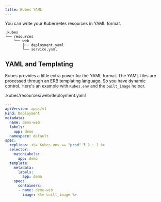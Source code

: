 ```yaml
---
title: Kubes YAML
---
```


You can write your Kubernetes resources in YAML format.

    .kubes
    └── resources
        └── web
            ├── deployment.yaml
            └── service.yaml

## YAML and Templating

Kubes provides a little extra power for the YAML format. The YAML files are processed through an ERB templating language.  So you have dynamic control. Here's an example with `Kubes.env` and the `built_image` helper.

.kubes/resources/web/deployment.yaml

```yaml
---
apiVersion: apps/v1
kind: Deployment
metadata:
  name: demo-web
  labels:
    app: demo
  namespace: default
spec:
  replicas: <%= Kubes.env == "prod" ? 2 : 1 %>
  selector:
    matchLabels:
      app: demo
  template:
    metadata:
      labels:
        app: demo
    spec:
      containers:
      - name: demo-web
        image: <%= built_image %>
```
